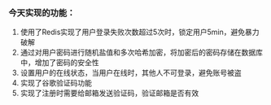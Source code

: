 ### 今天实现的功能：
1. 使用了Redis实现了用户登录失败次数超过5次时，锁定用户5min，避免暴力破解
2. 通过对用户密码进行随机盐值和多次哈希加密，将加密后的密码存储在数据库中，增加了密码的安全性
3. 设置用户的在线状态，当用户在线时，其他人不可登录，避免账号被盗
4. 实现了谷歌验证码功能
5. 实现了注册时需要给邮箱发送验证码，验证邮箱是否有效

